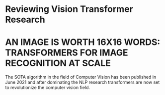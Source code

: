 # Reviewing Vision Transformer Research
# AN IMAGE IS WORTH 16X16 WORDS: TRANSFORMERS FOR IMAGE RECOGNITION AT SCALE

The SOTA algorithm in the field of Computer Vision has been published in June 2021 and after dominating the NLP research transformers are now set to revolutionize the computer vision field. 
